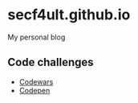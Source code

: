 # secf4ult.github.io

My personal blog

## Code challenges

- [Codewars](https://www.codewars.com/users/secf4ult)
- [Codepen](https://codepen.io/secf4ult)
